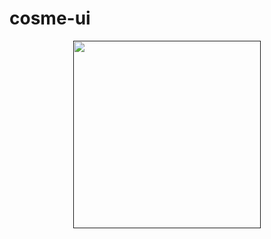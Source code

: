 # cosme-ui

<p align="center">
  <a href="">
    <img width="300px" src="https://firebasestorage.googleapis.com/v0/b/cosme-56b6e.appspot.com/o/HomeScreen.png?alt=media&token=d4c324a3-278e-4b9c-82ae-8f9c7a2e6ccd">
  </a>
</p>
